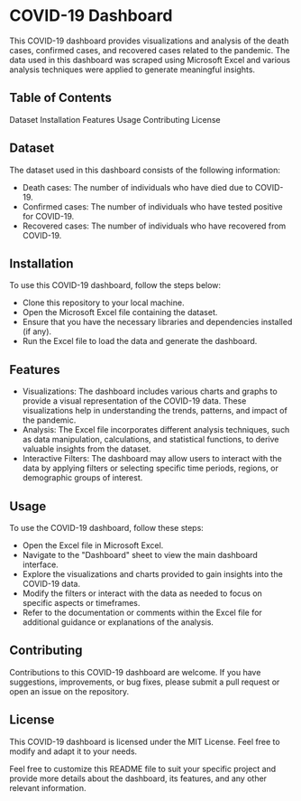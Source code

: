 
# COVID-19 Dashboard
This COVID-19 dashboard provides visualizations and analysis of the death cases, confirmed cases, and recovered cases related to the pandemic. The data used in this dashboard was scraped using Microsoft Excel and various analysis techniques were applied to generate meaningful insights.

## Table of Contents
Dataset
Installation
Features
Usage
Contributing
License

## Dataset
The dataset used in this dashboard consists of the following information:

- Death cases: The number of individuals who have died due to COVID-19.
- Confirmed cases: The number of individuals who have tested positive for COVID-19.
- Recovered cases: The number of individuals who have recovered from COVID-19.

## Installation
To use this COVID-19 dashboard, follow the steps below:

- Clone this repository to your local machine.
- Open the Microsoft Excel file containing the dataset.
- Ensure that you have the necessary libraries and dependencies installed (if any).
- Run the Excel file to load the data and generate the dashboard.

## Features
- Visualizations: The dashboard includes various charts and graphs to provide a visual representation of the COVID-19 data. These visualizations help in understanding the trends, patterns, and impact of the pandemic.
- Analysis: The Excel file incorporates different analysis techniques, such as data manipulation, calculations, and statistical functions, to derive valuable insights from the dataset.
- Interactive Filters: The dashboard may allow users to interact with the data by applying filters or selecting specific time periods, regions, or demographic groups of interest.

## Usage
To use the COVID-19 dashboard, follow these steps:

- Open the Excel file in Microsoft Excel.
- Navigate to the "Dashboard" sheet to view the main dashboard interface.
- Explore the visualizations and charts provided to gain insights into the COVID-19 data.
- Modify the filters or interact with the data as needed to focus on specific aspects or timeframes.
- Refer to the documentation or comments within the Excel file for additional guidance or explanations of the analysis.

## Contributing
Contributions to this COVID-19 dashboard are welcome. If you have suggestions, improvements, or bug fixes, please submit a pull request or open an issue on the repository.

## License
This COVID-19 dashboard is licensed under the MIT License. Feel free to modify and adapt it to your needs.

Feel free to customize this README file to suit your specific project and provide more details about the dashboard, its features, and any other relevant information.
